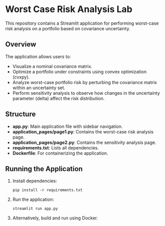 
# Worst Case Risk Analysis Lab

This repository contains a Streamlit application for performing worst-case risk analysis on a portfolio based on covariance uncertainty.

## Overview

The application allows users to:
- Visualize a nominal covariance matrix.
- Optimize a portfolio under constraints using convex optimization (cvxpy).
- Analyze worst-case portfolio risk by perturbing the covariance matrix within an uncertainty set.
- Perform sensitivity analysis to observe how changes in the uncertainty parameter (delta) affect the risk distribution.

## Structure

- **app.py**: Main application file with sidebar navigation.
- **application_pages/page1.py**: Contains the worst-case risk analysis page.
- **application_pages/page2.py**: Contains the sensitivity analysis page.
- **requirements.txt**: Lists all dependencies.
- **Dockerfile**: For containerizing the application.

## Running the Application

1. Install dependencies:
   ```
   pip install -r requirements.txt
   ```
2. Run the application:
   ```
   streamlit run app.py
   ```
3. Alternatively, build and run using Docker.
